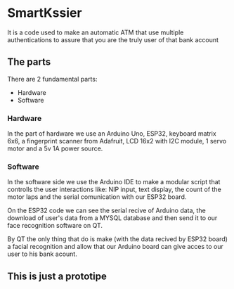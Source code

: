 # SmartKssier
It is a code used to make an automatic ATM that use multiple authentications to assure that you are the truly user of that bank account


## The parts
There are 2 fundamental parts: 
  - Hardware
  - Software
  
 ### Hardware
 In the part of hardware we use an Arduino Uno, ESP32, keyboard matrix 6x6, a fingerprint scanner from Adafruit, LCD 16x2 with I2C module, 1 servo motor and a 5v 1A power source.
 
 ### Software
 In the software side we use the Arduino IDE to make a modular script that controlls the user interactions like: NIP input, text display, the count of the motor laps and the serial comunication with our ESP32 board.
 
 On the ESP32 code we can see the serial recive of Arduino data, the download of user's data from a MYSQL database and then send it to our face recognition software on QT.
 
 By QT the only thing that do is make (with the data recived by ESP32 board) a facial recognition and allow that our Arduino board can give acces to our user to his bank acount.
 
 ## This is just a prototipe
